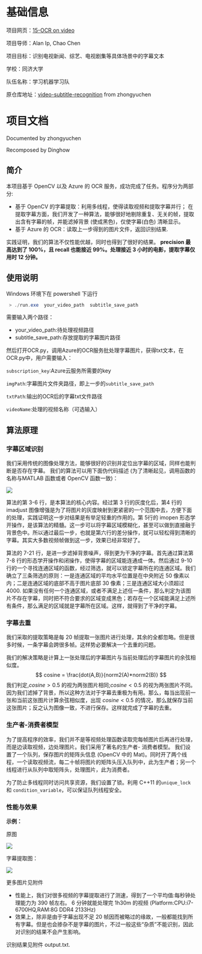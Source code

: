 # 基础信息
项目网页：[15-OCR on video](http://studentclub.msra.cn/project/institute/10)

项目导师：Alan Ip, Chao Chen

项目目标：识别电视新闻、综艺、电视剧集等具体场景中的字幕文本



学校：同济大学

队伍名称：学习机器学习队

原仓库地址：[video-subtitle-recognition](https://github.com/zhongyuchen/video-subtitle-recognition) from zhongyuchen

# 项目文档

Documented by zhongyuchen

Recomposed by Dinghow

## 简介

本项目基于 OpenCV 以及 Azure 的 OCR 服务，成功完成了任务。程序分为两部分:

- 基于 OpenCV 的字幕提取：利用多线程，使得读取视频和提取字幕并行； 在提取字幕方面，我们开发了一种算法，能够很好地剔除重复、无关的帧，提取出含有字幕的帧，并能滤掉背景 (使成黑色)，仅使字幕(白色) 清晰显示。
- 基于 Azure 的 OCR：读取上一步得到的图片文件，返回识别结果.

实践证明，我们的算法不仅性能优越，同时也得到了很好的结果。 **precision 最高达到了 100%，且 recall 也能接近 99%。处理接近 3 小时的电影，提取字幕仅用时 12 分钟。** 

## 使用说明

Windows 环境下在 powershell 下运行 

```powershell
 > ./run.exe  your_video_path  subtitle_save_path
```

需要输入两个路径：

- your_video_path:待处理视频路径
- subtitle_save_path:存放提取的字幕图片路径

然后打开OCR.py，调用Azure的OCR服务批处理字幕图片，获得txt文本，在OCR.py中，用户需要输入：

`subscription_key`:Azure云服务所需要的key

`imgPath`:字幕图片文件夹路径，即上一步的`subtitle_save_path`

`txtPath`:输出的OCR后的字幕txt文件路径

`videoName`:处理的视频名称（可选输入）



## 算法原理

### 字幕区域识别

我们采用传统的图像处理方法，能够很好的识别并定位出字幕的区域，同样也能判断是否存在字幕。
我们的算法可以用下面伪代码描述 (为了清晰起见，调用函数的名称与MATLAB 函数或者 OpenCV 函数一致)： 

![](http://ouluvpd0z.bkt.clouddn.com/ocr_pseudocode1.png)

算法的第 3-6 行，是本算法的核心内容。经过第 3 行的灰度化后，第4 行的 imadjust 图像增强是为了将图片的灰度映射到更紧密的一个范围中去，方便下面的处理，实践证明这一步对结果是有举足轻重的作用的。第 5行的 imopen 形态学开操作，是该算法的精髓。这一步可以将字幕区域模糊化，甚至可以做到直接融于背景色中。所以通过最后一步，也就是第六行的差分操作，就可以轻松得到清晰的字幕。其实大多数视频帧做到这一步，效果已经非常好了。

算法的 7-21 行，是进一步滤掉背景噪声，得到更为干净的字幕。首先通过算法第 7-8 行的形态学开操作和闭操作，使得字幕的区域能连通成一体。然后通过 9-10 行的一个寻找连通区域的函数，经过筛选，就可以锁定字幕所在的连通区域。我们确立了三条筛选的原则：一是连通区域的平均水平位置是在中央附近 50 像素以内；二是连通区域的底部不高于图片底部 30 像素；三是连通区域大小须超过 4000. 如果没有任何一个连通区域，或者不满足上述任一条件，那么判定为该图片不存在字幕，同时把不符合要求的区域变成黑色；若存在一个区域能满足上述所有条件，那么满足的区域就是字幕所在区域。这样，就得到了干净的字幕。 

### 字幕去重

我们采取的提取策略是每 20 帧提取一张图片进行处理，其余的全都忽略。但是很多时候，一条字幕会跨很多帧。这样势必要解决一个去重的问题。

我们的解决策略是计算上一张处理后的字幕图片与当前处理后的字幕图片的余弦相似度。
$$
cosine = \frac{dot(A,B)}{norm2(A)*norm2(B)}
$$
我们判定,$cosine > 0.5$ 的视为两张图片相同;$cosine < 0.5$ 的视为两张图片不同。因为我们滤掉了背景，所以这种方法对于字幕去重极为有用。那么，每当出现前一张和当前这张图片计算余弦相似度，出现 $cosine < 0.5$ 的情况，那么就保存当前这张图片；反之认为图像一致，不进行保存。这样就完成了字幕的去重。 

### 生产者-消费者模型

为了提高程序的效率，我们并不是等视频处理函数读取完每帧图片后再进行处理，而是边读取视频，边处理图片。我们采用了著名的生产者- 消费者模型。
我们设置了一个队列，保存图片的矩阵头信息 (OpenCV 中的 Mat)。同时开了两个线程，一个读取视频流，每二十帧将图片的矩阵头压入队列中，此为生产者；另一个线程进行从队列中取矩阵头，处理图片，此为消费者。

为了防止多线程同时访问共享资源，我们设置了锁。利用 C++11 的`unique_lock` 和 `condition_variable`，可以保证队列线程安全。 

### 性能与效果

**示例：**

原图

![](http://ouluvpd0z.bkt.clouddn.com/img_80420.jpg)

字幕提取图：

![](http://ouluvpd0z.bkt.clouddn.com/604.png)

更多图片见附件

- 性能上，我们对很多视频的字幕提取进行了测速，得到了一个平均值:每秒钟处理能力为 390 帧左右。 6 分钟就能处理完 1h30m 的视频 (Platform:CPU:i7-6700HQ,RAM:8G DDR4 2133Hz)
- 效果上，除非是由于字幕出现不足 20 帧因而被略过的缘故，一般都能找到所有字幕。但是也会掺杂不是字幕的图片，不过一般这些“杂质”不能识别，因此对识别的结果不会产生影响。

识别结果见附件 output.txt.

